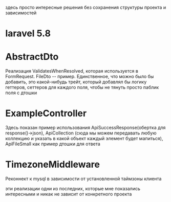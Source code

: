 здесь просто интересные решения без сохранения структуры проекта и зависимостей
# laravel 5.8
# AbstractDto
Реализация ValidatesWhenResolved, которая используется в FormRequest. FileDto -- пример. Единственное, что можно было бы добавить, это какой-нибудь трейт, который добавлял бы логику геттеров, сеттеров для каждого поля, чтобы не тянуть просто паблик поля с дтошки

# ExampleController
Здесь показан пример использования ApiSuccessResponse(обертка для response()->json), ApiCollection (сюда мы можем передавать любую коллекцию и указать в какой объект каждый элемент будет мапиться), ApiFileSmall как пример дтошки для ответа

# TimezoneMiddleware
Реконнект к mysql в зависимости от установленной таймзоны клиента

эти реализации одни из последних, которые мне показались интересными и никак не зависит от конкретного проекта